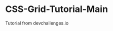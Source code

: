 # CSS-Grid-Tutorial-Main

Tutorial from devchallenges.io <a href="https://devchallenges.io/learn/tutorial/css-grid">
